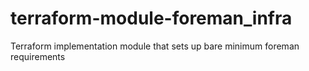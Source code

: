 # terraform-module-foreman_infra
Terraform implementation module that sets up bare minimum foreman requirements
